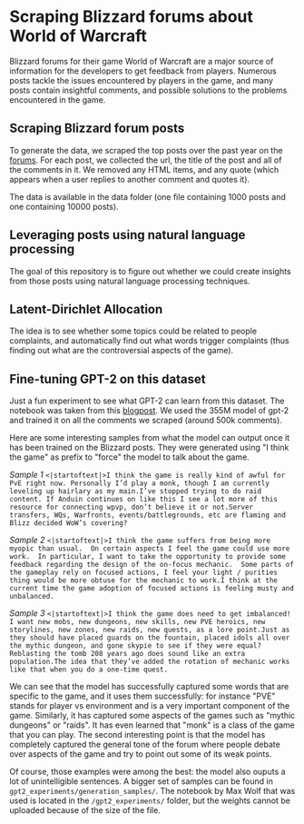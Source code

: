# Scraping Blizzard forums about World of Warcraft

Blizzard forums for their game World of Warcraft are a major source of information for the developers to get feedback from players. Numerous posts tackle the issues encountered by players in the game, and many posts contain insightful comments, and possible solutions to the problems encountered in the game.

##	Scraping Blizzard forum posts

To generate the data, we scraped the top posts over the past year on the [forums](https://us.forums.blizzard.com/en/wow/top). For each post, we collected the url, the title of the post and all of the comments in it. We removed any HTML items, and any quote (which appears when a user replies to another comment and quotes it). 

The data is available in the data folder (one file containing 1000 posts and one containing 10000 posts).

## Leveraging posts using natural language processing

The goal of this repository is to figure out whether we could create insights from those posts using natural language processing techniques.

## Latent-Dirichlet Allocation

The  idea is to see whether some topics could be related to people complaints, and automatically find out what words trigger complaints (thus finding out what are the controversial aspects of the game).

## Fine-tuning GPT-2 on this dataset

Just a fun experiment to see what GPT-2 can learn from this dataset. The notebook was taken from this [blogpost](https://minimaxir.com/2019/09/howto-gpt2/). We used the 355M model of gpt-2 and trained it on all the comments we scraped (around 500k comments).

Here are some interesting samples from what the model can output once it has been trained on the Blizzard posts. They were generated using "I think the game" as prefix to "force" the model to talk about the game.

*Sample 1*
`<|startoftext|>I think the game is really kind of awful for PvE right now. Personally I’d play a monk, though I am currently leveling up hairlary as my main.I’ve stopped trying to do raid content. If Anduin continues on like this I see a lot more of this resource for connecting wpvp, don’t believe it or not.Server transfers, WQs, Warfronts, events/battlegrounds, etc are flaming and Blizz decided WoW’s covering? `

*Sample 2*
`<|startoftext|>I think the game suffers from being more myopic than usual.  On certain aspects I feel the game could use more work.  In particular, I want to take the opportunity to provide some feedback regarding the design of the on-focus mechanic.  Some parts of the gameplay rely on focused actions, I feel your light / purities thing would be more obtuse for the mechanic to work.I think at the current time the game adoption of focused actions is feeling musty and unbalanced.`

*Sample 3*
`<|startoftext|>I think the game does need to get imbalanced! I want new mobs, new dungeons, new skills, new PVE heroics, new storylines, new zones, new raids, new quests, as a lore point.Just as they should have placed guards on the fountain, placed idols all over the mythic dungeon, and gone skypie to see if they were equal? Reblasting the tomb 208 years ago does sound like an extra population.The idea that they’ve added the rotation of mechanic works like that when you do a one-time quest.`

We can see that the model has successfully captured some words that are specific to the game, and it uses them successfully: for instance "PVE" stands for player vs environment and is a very important component of the game. Similarly, it has captured some aspects of the games such as "mythic dungeons" or "raids". It has even learned that "monk" is a class of the game that you can play. The second interesting point is that the model has completely captured the general tone of the forum where people debate over aspects of the game and try to point out some of its weak points.

Of course, those examples were among the best: the model also ouputs a lot of unintelligible sentences. A bigger set of samples can be found in `gpt2_experiments/generation_samples/`. The notebook by Max Wolf that was used is located in the `/gpt2_experiments/` folder, but the weights cannot be uploaded because of the size of the file.


